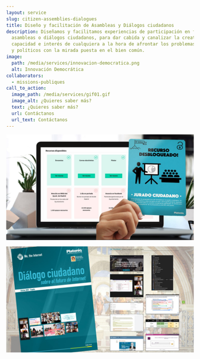 ```yaml
---
layout: service
slug: citizen-assemblies-dialogues
title: Diseño y facilitación de Asambleas y Diálogos ciudadanos
description: Diseñamos y facilitamos experiencias de participación en forma de
  asambleas o diálogos ciudadanos, para dar cabida y canalizar la creatividad,
  capacidad e interés de cualquiera a la hora de afrontar los problemas públicos
  y políticos con la mirada puesta en el bien común.
image:
  path: /media/services/innovacion-democratica.png
  alt: Innovación Democrática
collaborators:
  - missions-publiques
call_to_action:
  image_path: /media/services/gif01.gif
  image_alt: ¿Quieres saber más?
  text: ¿Quieres saber más?
  url: Contáctanos
  url_text: Contáctanos
---
```



![Playbooks](/media/photo_2024-07-31_15-48-13.jpg "Playbooks")

![Diálogo ciudadano](/media/photo_2024-07-31_15-48-28.jpg "Diálogo ciudadano")
